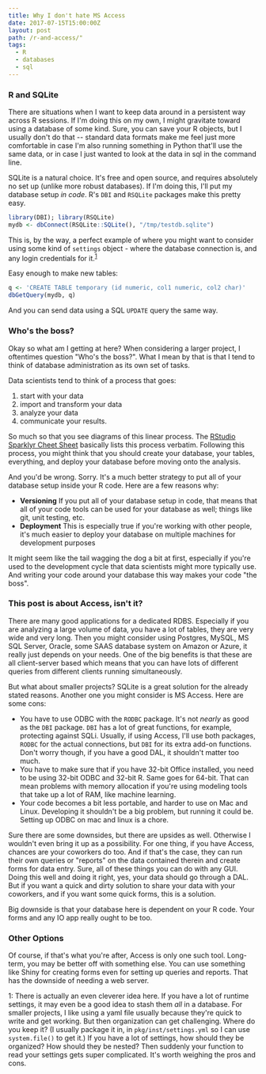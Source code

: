 ```yaml
---
title: Why I don't hate MS Access
date: 2017-07-15T15:00:00Z
layout: post
path: /r-and-access/"
tags:
  - R
  - databases
  - sql
---
```


### R and SQLite
There are situations when I want to keep data around in a persistent way across R sessions. If I'm doing this on my own, I might gravitate toward using a database of some kind. Sure, you can save your R objects, but I usually don't do that -- standard data formats make me feel just more comfortable in case I'm also running something in Python that'll use the same data, or in case I just wanted to look at the data in sql in the command line.

SQLite is a natural choice. It's free and open source, and requires absolutely no set up (unlike more robust databases). If I'm doing this, I'll put my database setup *in code*. R's `DBI` and `RSQLite` packages make this pretty easy.

```R
library(DBI); library(RSQLite)
mydb <- dbConnect(RSQLite::SQLite(), "/tmp/testdb.sqlite")
```

This is, by the way, a perfect example of where you might want to consider using some kind of `settings` object - where the database connection is, and any login credentials for it.<sup>[1](#fn1)</sup>

Easy enough to make new tables:

```R
q <- 'CREATE TABLE temporary (id numeric, col1 numeric, col2 char)'
dbGetQuery(mydb, q)
```

And you can send data using a SQL `UPDATE` query the same way.

### Who's the boss?

Okay so what am I getting at here? When considering a larger project, I oftentimes question "Who's the boss?". What I mean by that is that I tend to think of database administration as its own set of tasks.

Data scientists tend to think of a process that goes:

1. start with your data
2. import and transform your data
3. analyze your data
4. communicate your results.

So much so that you see diagrams of this linear process. The [RStudio Sparklyr Cheet Sheet](https://github.com/rstudio/cheatsheets/raw/master/source/pdfs/sparklyr.pdf) basically lists this process verbatim. Following this process, you might think that you should create your database, your tables, everything, and deploy your database before moving onto the analysis.

And you'd be wrong. Sorry. It's a much better strategy to put all of your database setup inside your R code. Here are a few reasons why:

* **Versioning** If you put all of your database setup in code, that means that all of your code tools can be used for your database as well; things like git, unit testing, etc.
* **Deployment** This is especially true if you're working with other people, it's much easier to deploy your database on multiple machines for development purposes

It might seem like the tail wagging the dog a bit at first, especially if you're used to the development cycle that data scientists might more typically use. And writing your code around your database this way makes your code "the boss".

### This post is about Access, isn't it?

There are many good applications for a dedicated RDBS. Especially if you are analyzing a large volume of data, you have a lot of tables, they are very wide and very long. Then you might consider using Postgres, MySQL, MS SQL Server, Oracle, some SAAS database system on Amazon or Azure, it really just depends on your needs. One of the big benefits is that these are all client-server based which means that you can have lots of different queries from different clients running simultaneously.

But what about smaller projects? SQLite is a great solution for the already stated reasons. Another one you might consider is MS Access. Here are some cons:

* You have to use ODBC with the `RODBC` package. It's not *nearly* as good as the `DBI` package. `DBI` has a lot of great functions, for example, protecting against SQLi. Usually, if using Access, I'll use both packages, `RODBC` for the actual connections, but `DBI` for its extra add-on functions. Don't worry though, if you have a good DAL, it shouldn't matter too much.
* You have to make sure that if you have 32-bit Office installed, you need to be using 32-bit ODBC and 32-bit R. Same goes for 64-bit. That can mean problems with memory allocation if you're using modeling tools that take up a lot of RAM, like machine learning.
* Your code becomes a bit less portable, and harder to use on Mac and Linux. Developing it shouldn't be a big problem, but running it could be. Setting up ODBC on mac and linux is a chore.

Sure there are some downsides, but there are upsides as well. Otherwise I wouldn't even bring it up as a possibility. For one thing, if you have Access, chances are your coworkers do too. And if that's the case, they can run their own queries or "reports" on the data contained therein and create forms for data entry. Sure, all of these things you can do with any GUI. Doing this well and doing it right, yes, your data should go through a DAL. But if you want a quick and dirty solution to share your data with your coworkers, and if you want some quick forms, this is a solution.

Big downside is that your database here is dependent on your R code. Your forms and any IO app really ought to be too.

### Other Options

Of course, if that's what you're after, Access is only one such tool. Long-term, you may be better off with something else. You can use something like Shiny for creating forms even for setting up queries and reports. That has the downside of needing a web server. 


<a name="fn1">1</a>: There is actually an even cleverer idea here. If you have a lot of runtime settings, it may even be a good idea to stash them *all* in a database. For smaller projects, I like using a yaml file usually because they're quick to write and get working. But then organization can get challenging. Where do you keep it? (I usually package it in, in `pkg/inst/settings.yml` so I can use `system.file()` to get it.) If you have a lot of settings, how should they be organized? How should they be nested? Then suddenly your function to read your settings gets super complicated. It's worth weighing the pros and cons.
